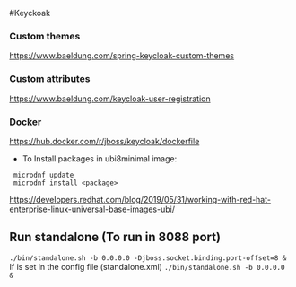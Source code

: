 #Keyckoak


### Custom themes
https://www.baeldung.com/spring-keycloak-custom-themes

### Custom attributes
https://www.baeldung.com/keycloak-user-registration


### Docker

https://hub.docker.com/r/jboss/keycloak/dockerfile

- To Install packages in ubi8minimal image:
```
 microdnf update
 microdnf install <package>
```
  
https://developers.redhat.com/blog/2019/05/31/working-with-red-hat-enterprise-linux-universal-base-images-ubi/


## Run standalone  (To run in 8088 port)
```./bin/standalone.sh -b 0.0.0.0 -Djboss.socket.binding.port-offset=8 &```     
If is set in the config file (standalone.xml)
```./bin/standalone.sh -b 0.0.0.0 &```
